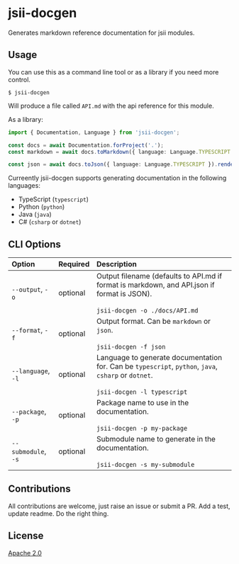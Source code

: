 # jsii-docgen

Generates markdown reference documentation for jsii modules.

## Usage

You can use this as a command line tool or as a library if you need more control.

```shell
$ jsii-docgen
```

Will produce a file called `API.md` with the api reference for this module.

As a library:

```ts
import { Documentation, Language } from 'jsii-docgen';

const docs = await Documentation.forProject('.');
const markdown = await docs.toMarkdown({ language: Language.TYPESCRIPT }).render(); // returns a markdown string

const json = await docs.toJson({ language: Language.TYPESCRIPT }).render(); // returns a JSON object
```

Curreently jsii-docgen supports generating documentation in the following languages:

- TypeScript (`typescript`)
- Python (`python`)
- Java (`java`)
- C# (`csharp` or `dotnet`)


## CLI Options

| Option              | Required | Description                                                                                                                                  |
| :------------------ | :------- | :------------------------------------------------------------------------------------------------------------------------------------------- |
| `--output`, `-o`    | optional | Output filename (defaults to API.md if format is markdown, and API.json if format is JSON). <br /><br />`jsii-docgen -o ./docs/API.md`       |
| `--format`, `-f`    | optional | Output format. Can be `markdown` or `json`. <br /><br />`jsii-docgen -f json`                                                                |
| `--language`, `-l`  | optional | Language to generate documentation for. Can be `typescript`, `python`, `java`, `csharp` or `dotnet`. <br /><br />`jsii-docgen -l typescript` |
| `--package`, `-p`   | optional | Package name to use in the documentation. <br /><br />`jsii-docgen -p my-package`                                                            |
| `--submodule`, `-s` | optional | Submodule name to generate in the documentation. <br /><br />`jsii-docgen -s my-submodule`                                                   |

## Contributions

All contributions are welcome, just raise an issue or submit a PR. Add a test,
update readme. Do the right thing.

## License

[Apache 2.0](./LICENSE)
